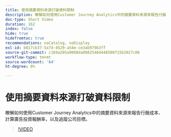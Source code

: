 ```yaml
---
title: 使用摘要資料來源打破資料限制
description: 瞭解如何使用Customer Journey Analytics中的摘要資料來源來報告行銷成本、計算廣告投資報酬率，以及追蹤公司目標。
doc-type: Short Video
duration: 162
index: false
hide: true
hidefromtoc: true
recommendations: noCatalog, noDisplay
exl-id: b817cb37-5a7d-4529-a54e-ce3ab979b3ff
source-git-commit: c169a205a9088da0982548d448500f15b2027c06
workflow-type: tm+mt
source-wordcount: '64'
ht-degree: 0%

---
```


# 使用摘要資料來源打破資料限制

瞭解如何使用Customer Journey Analytics中的摘要資料來源來報告行銷成本、計算廣告投資報酬率，以及追蹤公司目標。

<!-- 72_S103_3442450_161_breaking-data-limits-with-summary-data-sources -->
>[!VIDEO](https://video.tv.adobe.com/v/3460108/?learn=on&enablevpops=true&captions=chi_hant)
